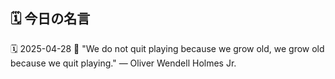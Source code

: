 ## 🗓️ 今日の名言

<!--START_SECTION:quote-->
🗓️ 2025-04-28
💬 "We do not quit playing because we grow old, we grow old because we quit playing." — Oliver Wendell Holmes Jr.
<!--END_SECTION:quote-->
